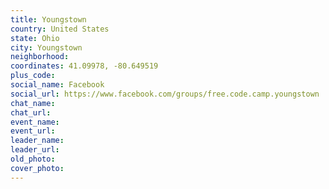 ```yaml
---
title: Youngstown
country: United States
state: Ohio
city: Youngstown
neighborhood: 
coordinates: 41.09978, -80.649519
plus_code:
social_name: Facebook
social_url: https://www.facebook.com/groups/free.code.camp.youngstown
chat_name:
chat_url:
event_name:
event_url:
leader_name:
leader_url:
old_photo: 
cover_photo:
---
```

